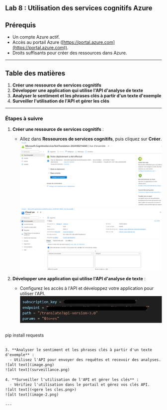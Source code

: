 
## Lab 8 : Utilisation des services cognitifs Azure

## Prérequis

- Un compte Azure actif.
- Accès au portail Azure ([https://portal.azure.com](https://portal.azure.com)).
- Droits suffisants pour créer des ressources dans Azure.

---

## Table des matières

1. **Créer une ressource de services cognitifs**
2. **Développer une application qui utilise l'API d'analyse de texte**
3. **Analyser le sentiment et les phrases clés à partir d'un texte d'exemple**
4. **Surveiller l'utilisation de l'API et gérer les clés**

---

### Étapes à suivre

1. **Créer une ressource de services cognitifs** :
   - Allez dans **Ressources de services cognitifs**, puis cliquez sur **Créer**.
![alt text](<creation de mon cognitve service.png>)
![alt text](<creation de mon cognitve service pt2 .png>)

2. **Développer une application qui utilise l'API d'analyse de texte** :
   - Configurez les accès à l'API et développez votre application pour utiliser l'API.
![alt text](image-1.png)

   ```bash
pip install requests
 ```

3. **Analyser le sentiment et les phrases clés à partir d'un texte d'exemple** :
   - Utilisez l'API pour envoyer des requêtes et recevoir des analyses.
![alt text](image.png)
![alt text](surveillance.png)

4. **Surveiller l'utilisation de l'API et gérer les clés** :
   - Vérifiez l'utilisation dans le portail et gérez vos clés API.
![alt text](<gere les cles.png>)
![alt text](image-2.png)

---